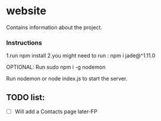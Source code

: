 # website
Contains information about the project.

### Instructions
1.run npm install
2.you might need to run : npm i jade@^1.11.0

OPTIONAL: Run sudo npm i -g nodemon 

Run nodemon or node index.js to start the server.

## TODO list:

- [ ] Will add a Contacts page later-FP

